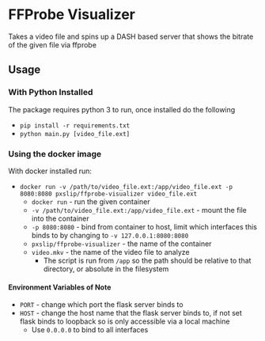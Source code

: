 # FFProbe Visualizer

Takes a video file and spins up a DASH based server that shows the bitrate of the given file via ffprobe

## Usage

### With Python Installed

The package requires python 3 to run, once installed do the following

- `pip install -r requirements.txt`
- `python main.py [video_file.ext]`

### Using the docker image

With docker installed run:

- `docker run -v /path/to/video_file.ext:/app/video_file.ext -p 8080:8080 pxslip/ffprobe-visualizer video_file.ext`
  - `docker run` - run the given container
  - `-v /path/to/video_file.ext:/app/video_file.ext` - mount the file into the container
  - `-p 8080:8080` - bind from container to host, limit which interfaces this binds to by changing to `-v 127.0.0.1:8080:8080`
  - `pxslip/ffprobe-visualizer` - the name of the container
  - `video.mkv` - the name of the video file to analyze
    - The script is run from `/app` so the path should be relative to that directory, or absolute in the filesystem

#### Environment Variables of Note

- `PORT` - change which port the flask server binds to
- `HOST` - change the host name that the flask server binds to, if not set flask binds to loopback so is only accessible via a local machine
  - Use `0.0.0.0` to bind to all interfaces
